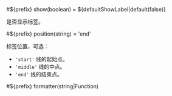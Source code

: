 #${prefix} show(boolean) = ${defaultShowLabel|default(false)}

是否显示标签。

#${prefix} position(string) = 'end'

标签位置，可选：
+ `'start'` 线的起始点。
+ `'middle'` 线的中点。
+ `'end'`   线的结束点。

#${prefix} formatter(string|Function)
